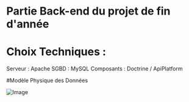 # Partie Back-end du projet de fin d'année 

# Choix Techniques :

Serveur : Apache
SGBD : MySQL
Composants : Doctrine / ApiPlatform

#Modèle Physique des Données 

![Image](https://github.com/teddyboirin/greeny_back/master/mpd.png)
